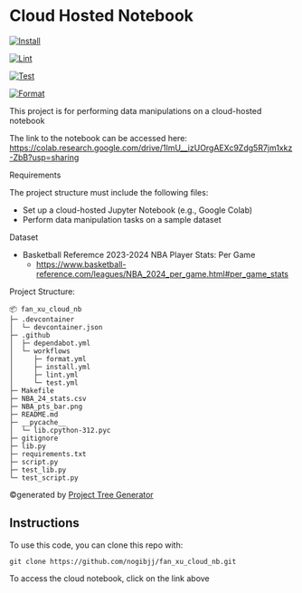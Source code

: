 # Cloud Hosted Notebook

[![Install](https://github.com/nogibjj/fanxu_template/actions/workflows/install.yml/badge.svg)](https://github.com/nogibjj/fanxu_template/actions/workflows/install.yml)

[![Lint](https://github.com/nogibjj/fanxu_template/actions/workflows/lint.yml/badge.svg)](https://github.com/nogibjj/fanxu_template/actions/workflows/lint.yml)

[![Test](https://github.com/nogibjj/fanxu_template/actions/workflows/test.yml/badge.svg)](https://github.com/nogibjj/fanxu_template/actions/workflows/test.yml)

[![Format](https://github.com/nogibjj/fanxu_template/actions/workflows/format.yml/badge.svg)](https://github.com/nogibjj/fanxu_template/actions/workflows/format.yml)

This project is for performing data manipulations on a cloud-hosted notebook

The link to the notebook can be accessed here: https://colab.research.google.com/drive/1lmU__izUOrgAEXc9Zdg5R7jm1xkz-ZbB?usp=sharing

Requirements

The project structure must include the following files:
- Set up a cloud-hosted Jupyter Notebook (e.g., Google Colab)
- Perform data manipulation tasks on a sample dataset

Dataset
- Basketball Referemce 2023-2024 NBA Player Stats: Per Game
    - https://www.basketball-reference.com/leagues/NBA_2024_per_game.html#per_game_stats

Project Structure:
```
📦 fan_xu_cloud_nb
├─ .devcontainer
│  └─ devcontainer.json
├─ .github
│  ├─ dependabot.yml
│  └─ workflows
│     ├─ format.yml
│     ├─ install.yml
│     ├─ lint.yml
│     └─ test.yml
├─ Makefile
├─ NBA_24_stats.csv
├─ NBA_pts_bar.png
├─ README.md
├─ __pycache__
│  └─ lib.cpython-312.pyc
├─ gitignore
├─ lib.py
├─ requirements.txt
├─ script.py
├─ test_lib.py
└─ test_script.py
```
©generated by [Project Tree Generator](https://woochanleee.github.io/project-tree-generator)

## Instructions

To use this code, you can clone this repo with:

`git clone https://github.com/nogibjj/fan_xu_cloud_nb.git`

To access the cloud notebook, click on the link above